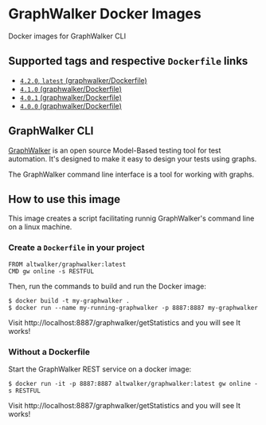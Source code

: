 # GraphWalker Docker Images

Docker images for GraphWalker CLI

## Supported tags and respective `Dockerfile` links

* [`4.2.0`, `latest` (graphwalker/Dockerfile)](https://gitlab.com/altom/altwalker/docker-images/blob/master/graphwalker/Dockerfile)
* [`4.1.0` (graphwalker/Dockerfile)](https://gitlab.com/altom/altwalker/docker-images/blob/master/graphwalker/Dockerfile)
* [`4.0.1` (graphwalker/Dockerfile)](https://gitlab.com/altom/altwalker/docker-images/blob/master/graphwalker/Dockerfile)
* [`4.0.0` (graphwalker/Dockerfile)](https://gitlab.com/altom/altwalker/docker-images/blob/master/graphwalker/Dockerfile)

## GraphWalker CLI

[GraphWalker](http://graphwalker.github.io/) is an open source Model-Based testing tool for test automation. It's designed to make it easy to design your tests using graphs.

The GraphWalker command line interface is a tool for working with graphs.

## How to use this image

This image creates a script facilitating runnig GraphWalker's command line on a linux machine.

### Create a `Dockerfile` in your project

```
FROM altwalker/graphwalker:latest
CMD gw online -s RESTFUL
```

Then, run the commands to build and run the Docker image:

```
$ docker build -t my-graphwalker .
$ docker run --name my-running-graphwalker -p 8887:8887 my-graphwalker
```

Visit http://localhost:8887/graphwalker/getStatistics and you will see It works!

### Without a Dockerfile

Start the GraphWalker REST service on a docker image:

```
$ docker run -it -p 8887:8887 altwalker/graphwalker:latest gw online -s RESTFUL
```

Visit http://localhost:8887/graphwalker/getStatistics and you will see It works!
